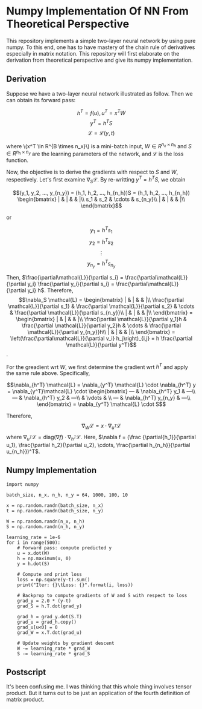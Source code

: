 # Numpy Implementation Of NN From Theoretical Perspective

This repository implements a simple two-layer neural network by using pure numpy. To this end, one has to have mastery of the chain rule of derivatives especially in matrix notation. This repository will first elaborate on the derivation from theoretical perspective and give its numpy implementation.

## Derivation

Suppose we have a two-layer neural network illustrated as follow.
Then we can obtain its forward pass:

$$h^T=f(u), u^T=x^TW$$
$$y^T=h^TS$$
$$\mathcal{L}=\mathcal{L}(y, t)$$

where \\(x^T \in R^{B \times n_x}\\) is a mini-batch input, $W \in R^{n_x \times n_h}$ and $S \in {R}^{n_h \times n_y}$ are the learning parameters of the network, and $\mathcal{L}$ is the loss function.

Now, the objective is to derive the gradients with respect to $S$ and $W$, respectively. 
Let's first examine $\nabla_S \mathcal{L}$.
By re-writting $y^T=h^TS$, we obtain

$$(y_1, y_2, ..., y_{n_y}) = (h_1, h_2, ..., h_{n_h})S = (h_1, h_2, ..., h_{n_h})
\begin{bmatrix}
| & | &  & |\\
s_1 & s_2 & \cdots & s_{n_y}\\
| & | &  & |\\
\end{bmatrix}$$

or

$$y_1 = h^Ts_1$$
$$y_2 = h^Ts_2$$
$$\vdots$$
$$y_{n_y} = h^Ts_{n_y}$$

Then, $\frac{\partial\mathcal{L}}{\partial s_i} = \frac{\partial\mathcal{L}}{\partial y_i} \frac{\partial y_i}{\partial s_i} = \frac{\partial\mathcal{L}}{\partial y_i} h$. 
Therefore,
$$\nabla_S \mathcal{L} = 
\begin{bmatrix}
| & | &  & |\\
\frac{\partial \mathcal{L}}{\partial s_1} & \frac{\partial \mathcal{L}}{\partial s_2} & \cdots & \frac{\partial \mathcal{L}}{\partial s_{n_y}}\\
| & | &  & |\\
\end{bmatrix} =
\begin{bmatrix}
| & | &  & |\\
\frac{\partial \mathcal{L}}{\partial y_1}h & \frac{\partial \mathcal{L}}{\partial y_2}h & \cdots & \frac{\partial \mathcal{L}}{\partial y_{n_y}}h\\
| & | &  & |\\
\end{bmatrix}
= \left(\frac{\partial\mathcal{L}}{\partial v_i} h_j\right)_{i,j} = h \frac{\partial \mathcal{L}}{\partial y^T}$$.

For the greadient wrt $W$, we first determine the gradient wrt $h^T$ and apply the same rule above. Specifically,

$$\nabla_{h^T} \mathcal{L} = \nabla_{y^T} \mathcal{L} \cdot \nabla_{h^T} y = \nabla_{y^T}\mathcal{L} \cdot 
\begin{bmatrix}
— & \nabla_{h^T} y_1 & —\\
— & \nabla_{h^T} y_2 & —\\
 & \vdots & \\
— & \nabla_{h^T} y_{n_y} & —\\
 \end{bmatrix}
= \nabla_{y^T} \mathcal{L} \cdot S$$

Therefore,
$$\nabla_W \mathcal{L} = x \cdot \nabla_{u^T} \mathcal{L}$$
where $\nabla_{u^T} \mathcal{L} = \text{diag}(\nabla f) \cdot \nabla_{h^T} \mathcal{L}$. 
Here, $\nabla f = (\frac {\partial{h_1}}{\partial u_1}, \frac{\partial h_2}{\partial u_2}, \cdots, \frac{\partial h_{n_h}}{\partial u_{n_h}})^T$. 


## Numpy Implementation
```
import numpy

batch_size, n_x, n_h, n_y = 64, 1000, 100, 10

x = np.random.randn(batch_size, n_x)
t = np.random.randn(batch_size, n_y)

W = np.random.randn(n_x, n_h)
S = np.random.randn(n_h, n_y)

learning_rate = 1e-6
for i in range(500):
	# Forward pass: compute predicted y
	u = x.dot(W)
	h = np.maximum(u, 0)
	y = h.dot(S)

	# Compute and print loss
	loss = np.square(y-t).sum()
	print("Iter: {}\tLoss: {}".format(i, loss))

	# Backprop to compute gradients of W and S with respect to loss
	grad_y = 2.0 * (y-t)
	grad_S = h.T.dot(grad_y)

	grad_h = grad_y.dot(S.T)
	grad_u = grad_h.copy()
	grad_u[u<0] = 0
	grad_W = x.T.dot(grad_u)

	# Update weights by gradient descent
	W -= learning_rate * grad_W
	S -= learning_rate * grad_S
```

## Postscript
It's been confusing me. I was thinking that this whole thing involves tensor product. But it turns out to be just an application of the fourth definition of matrix product.
